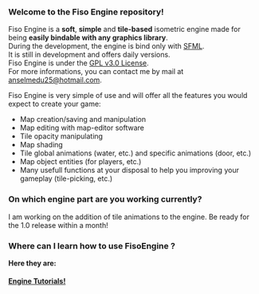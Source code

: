 ### Welcome to the Fiso Engine repository!

Fiso Engine is a **soft**, **simple** and **tile-based** isometric engine made for being **easily bindable with any graphics library**.<br/>
During the development, the engine is bind only with <a href="http://www.sfml-dev.org/index-fr.php">SFML</a>. <br/>
It is still in development and offers daily versions.<br/>
Fiso Engine is under the <a href="http://www.gnu.org/licenses/gpl-3.0.en.html">GPL v3.0 License</a>.<br/>
For more informations, you can contact me by mail at anselmedu25@hotmail.com.

Fiso Engine is very simple of use and will offer all the features you would expect to create your game:
* Map creation/saving and manipulation
* Map editing with map-editor software
* Tile opacity manipulating
* Map shading
* Tile global animations (water, etc.) and specific animations (door, etc.)
* Map object entities (for players, etc.)
* Many usefull functions at your disposal to help you improving your gameplay (tile-picking, etc.)

### On which engine part are you working currently?

I am working on the addition of tile animations to the engine. Be ready for the 1.0 release within a month!

### Where can I learn how to use FisoEngine ?
**Here they are:**
#### <a href="https://github.com/AnselmeClergeot/IsometricEngine/wiki/Home">Engine Tutorials!</a>

